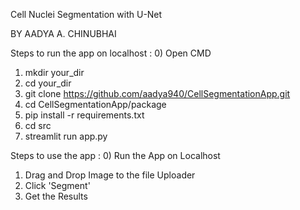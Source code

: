 
Cell Nuclei Segmentation with U-Net
 
 BY AADYA A. CHINUBHAI

Steps to run the app on localhost :
0) Open CMD
1) mkdir your_dir
2) cd your_dir
3) git clone https://github.com/aadya940/CellSegmentationApp.git
4) cd CellSegmentationApp/package
5) pip install -r requirements.txt
6) cd src
7) streamlit run app.py


Steps to use the app :
0) Run the App on Localhost
1) Drag and Drop Image to the file Uploader
2) Click 'Segment'
3) Get the Results
